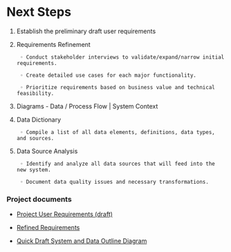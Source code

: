 # Next Steps

1. Establish the preliminary draft user requirements
2. Requirements Refinement

        ◦ Conduct stakeholder interviews to validate/expand/narrow initial requirements.

        ◦ Create detailed use cases for each major functionality.

        ◦ Prioritize requirements based on business value and technical feasibility.
3. Diagrams - Data / Process Flow | System Context
        <!--
        ◦ Develop a high-level diagram showing how the new system will interact with external systems and users.
        ◦ Design flowcharts or UML activity diagrams to illustrate key business processes the system will support.
        -->
4. Data Dictionary

        ◦ Compile a list of all data elements, definitions, data types, and sources.
5. Data Source Analysis

        ◦ Identify and analyze all data sources that will feed into the new system.

        ◦ Document data quality issues and necessary transformations.
<!--
6. Data Governance Plan
        ◦ Outline data ownership, access controls, and data quality management processes.
7. Risk Assessment
 Identify potential risks and mitigation strategies. 
 -->

### Project documents

- [Project User Requirements (draft)](/docs/Project%20Requirements.md)

- [Refined Requirements](/docs/Refined%20Requirements.md)
- [Quick Draft System and Data Outline Diagram](/docs/Diagrams.md)


